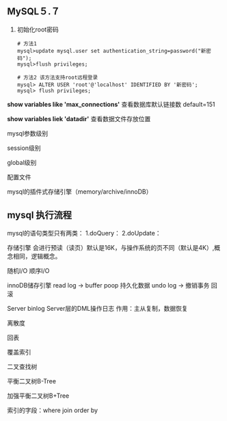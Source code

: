 ## MySQL５.７

1. 初始化root密码

   ~~~shell
   # 方法1
   mysql>update mysql.user set authentication_string=password("新密码");
   mysql>flush privileges;
   
   # 方法2 该方法支持root远程登录
   mysql> ALTER USER 'root'@'localhost' IDENTIFIED BY '新密码';  
   mysql> flush privileges;
   ~~~

   

**show variables like 'max_connections'** 查看数据库默认链接数 default=151

**show variables liek 'datadir'** 查看数据文件存放位置

mysql参数级别

session级别

global级别

配置文件

mysql的插件式存储引擎（memory/archive/innoDB）





## mysql 执行流程

mysql的语句类型只有两类：
1.doQuery：
2.doUpdate：

存储引擎 会进行预读（读页）默认是16K，与操作系统的页不同（默认是4K）,概念相同，逻辑概念。

随机I/O
顺序I/O

innoDB储存引擎
read log -> buffer poop 持久化数据
undo log -> 撤销事务  回滚

Server
binlog Server层的DML操作日志
作用：主从复制，数据恢复



离散度

回表

覆盖索引



二叉查找树

平衡二叉树B-Tree

加强平衡二叉树B+Tree

索引的字段：where join order by




